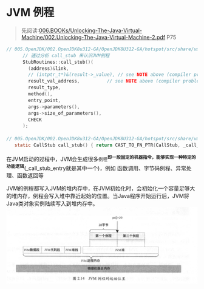 # JVM 例程
> 先阅读:[006.BOOKs/Unlocking-The-Java-Virtual-Machine/002.Unlocking-The-Java-Virtual-Machine-2.pdf](../../006.BOOKs/Unlocking-The-Java-Virtual-Machine/002.Unlocking-The-Java-Virtual-Machine-2.pdf) P75 

```c
// 005.OpenJDK/002.OpenJDK8u312-GA/OpenJDK8U312-GA/hotspot/src/share/vm/runtime/javaCalls.cpp
      // 通过分析 call_stub 来认识JVM例程
      StubRoutines::call_stub()(
        (address)&link,
        // (intptr_t*)&(result->_value), // see NOTE above (compiler problem)
        result_val_address,          // see NOTE above (compiler problem)
        result_type,
        method(),
        entry_point,
        args->parameters(),
        args->size_of_parameters(),
        CHECK
      );

// 005.OpenJDK/002.OpenJDK8u312-GA/OpenJDK8U312-GA/hotspot/src/share/vm/runtime/stubRoutines.hpp
   static CallStub call_stub() { return CAST_TO_FN_PTR(CallStub, _call_stub_entry); }

```

在JVM启动的过程中，JVM会生成很多`例程`<sup>**即一段固定的机器指令，能够实现一种特定的功能逻辑**</sup>(_call_stub_entry就是其中一个)，例如 函数调用、字节码例程、异常处理、函数返回等

JVM的例程都写入JVM的堆内存中，在JVM初始化时，会初始化一个容量足够大的堆内存，例程会写入堆中靠近起始的位置。当Java程序开始运行后，JVM将Java类对象实例陆续写入到堆内存中。
![JVM例程的起始位置](./999.IMGS/20250331150541.jpg)




